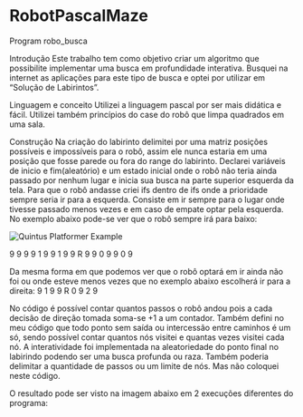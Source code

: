 # RobotPascalMaze
Program robo_busca


Introdução
Este trabalho tem como objetivo criar um algoritmo que possibilite implementar uma busca em profundidade interativa. Busquei na internet as aplicações para este tipo de busca e optei por utilizar em “Solução de Labirintos”.

Linguagem e conceito
Utilizei a linguagem pascal por ser mais didática e fácil. Utilizei também princípios do case do robô que limpa quadrados em uma sala.

Construção
Na criação do labirinto delimitei por uma matriz posições possíveis e impossíveis para o robô, assim ele nunca estaria em uma posição que fosse parede ou fora do range do labirinto.
Declarei variáveis de inicio e fim(aleatório) e um estado inicial onde o robô não teria ainda passado por nenhum lugar e inicia sua busca na parte superior esquerda da tela. 
Para que o robô andasse criei ifs dentro de ifs onde a prioridade sempre seria ir para a esquerda. Consiste em ir sempre para o lugar onde tivesse passado menos vezes e em caso de empate optar pela esquerda. 
No exemplo abaixo pode-se ver que o robô sempre irá para baixo:

<img src="https://camo.githubusercontent.com/c6554be5fcff2a15e3f5ea9b236d1630d2bfb4b0/68747470733a2f2f7261772e6769746875622e636f6d2f63796b6f642f5175696e7475732f6d61737465722f6578616d706c65732f706c6174666f726d65722e706e67" alt="Quintus Platformer Example" data-canonical-src="https://raw.github.com/cykod/Quintus/master/examples/platformer.png" style="max-width:100%;">

9	9	9
9	1	9
9	1	9
9	R	9
9	0	9
9	0	9
 
Da mesma forma em que podemos ver que o robô optará em ir ainda não foi ou onde esteve menos vezes que no exemplo abaixo escolherá ir para a direita:
9	1	9
9	R	0
9	2	9
 
 
No código é possível contar quantos passos o robô andou pois a cada decisão de direção tomada soma-se +1 a um contador. Também defini no meu código que todo ponto sem saída ou intercessão entre caminhos é um só, sendo possível contar quantos nós visitei e quantas vezes visitei cada nó.
A interatividade foi implementada na aleatoriedade do ponto final no labirindo podendo ser uma busca profunda ou raza. Também poderia delimitar  a quantidade de passos ou um limite de nós. Mas não coloquei neste código.

O resultado pode ser visto na imagem abaixo em 2 execuções diferentes do programa:
    
